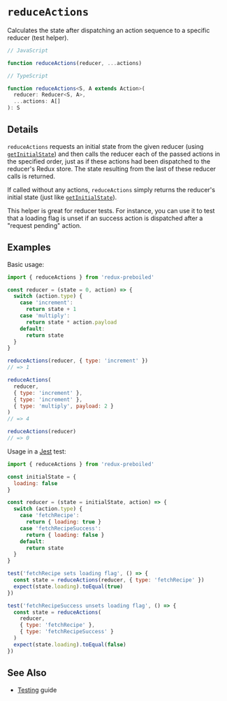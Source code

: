 # `reduceActions`

Calculates the state after dispatching an action sequence to a specific
reducer (test helper).

```js
// JavaScript

function reduceActions(reducer, ...actions)
```

```ts
// TypeScript

function reduceActions<S, A extends Action>(
  reducer: Reducer<S, A>,
  ...actions: A[]
): S
```

## Details

`reduceActions` requests an initial state from the given reducer (using
[`getInitialState`](./getInitialState.md)) and then calls the reducer each of
the passed actions in the specified order, just as if these actions had been
dispatched to the reducer's Redux store. The state resulting from the last of
these reducer calls is returned.

If called without any actions, `reduceActions` simply returns the reducer's
initial state (just like [`getInitialState`](./getInitialState.md)).

This helper is great for reducer tests. For instance, you can use it to test
that a loading flag is unset if an success action is dispatched after a
"request pending" action.

## Examples

Basic usage:

```js
import { reduceActions } from 'redux-preboiled'

const reducer = (state = 0, action) => {
  switch (action.type) {
    case 'increment':
      return state + 1
    case 'multiply':
      return state * action.payload
    default:
      return state
  }
}

reduceActions(reducer, { type: 'increment' })
// => 1

reduceActions(
  reducer, 
  { type: 'increment' },
  { type: 'increment' },
  { type: 'multiply', payload: 2 }
)
// => 4

reduceActions(reducer)
// => 0
```

Usage in a [Jest][jest] test:

```js
import { reduceActions } from 'redux-preboiled'

const initialState = {
  loading: false
}

const reducer = (state = initialState, action) => {
  switch (action.type) {
    case 'fetchRecipe':
      return { loading: true }
    case 'fetchRecipeSuccess':
      return { loading: false }
    default:
      return state
  }
}

test('fetchRecipe sets loading flag', () => {
  const state = reduceActions(reducer, { type: 'fetchRecipe' })
  expect(state.loading).toEqual(true)
})

test('fetchRecipeSuccess unsets loading flag', () => {
  const state = reduceActions(
    reducer, 
    { type: 'fetchRecipe' },
    { type: 'fetchRecipeSuccess' }
  )
  expect(state.loading).toEqual(false)
})
```

## See Also

- [Testing](../guide/testing.md) guide

[jest]: https://jestjs.io/
